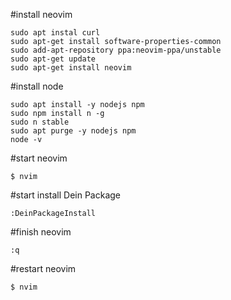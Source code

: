 #install neovim
```
sudo apt instal curl
sudo apt-get install software-properties-common
sudo add-apt-repository ppa:neovim-ppa/unstable
sudo apt-get update
sudo apt-get install neovim

```

#install node
```
sudo apt install -y nodejs npm
sudo npm install n -g
sudo n stable
sudo apt purge -y nodejs npm
node -v
```

#start neovim
```
$ nvim
```

#start install Dein Package
```
:DeinPackageInstall
```

#finish neovim 
```
:q
```

#restart neovim
```
$ nvim
```
